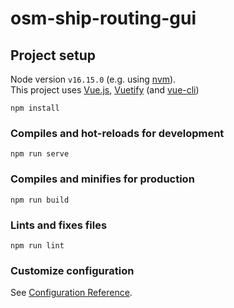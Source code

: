 # osm-ship-routing-gui

## Project setup
Node version `v16.15.0` (e.g. using [nvm](https://github.com/nvm-sh/nvm)).\
This project uses [Vue.js](https://vuejs.org/guide/quick-start.html#with-build-tools), [Vuetify](https://vuetifyjs.com/en/getting-started/installation/) (and [vue-cli](https://cli.vuejs.org/guide/installation.html))

```
npm install
```

### Compiles and hot-reloads for development
```
npm run serve
```

### Compiles and minifies for production
```
npm run build
```

### Lints and fixes files
```
npm run lint
```

### Customize configuration
See [Configuration Reference](https://cli.vuejs.org/config/).
